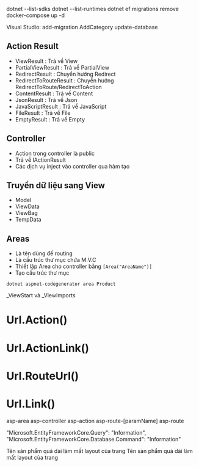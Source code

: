 dotnet --list-sdks
dotnet --list-runtimes
dotnet ef migrations remove
docker-compose up -d

Visual Studio:
add-migration AddCategory
update-database

## Action Result
- ViewResult : Trả về View
- PartialViewResult : Trả về PartialView
- RedirectResult : Chuyển hướng Redirect
- RedirectToRouteResult : Chuyển hướng RedirectToRoute/RedirectToAction
- ContentResult : Trả về Content
- JsonResult : Trả về Json
- JavaScriptResult : Trả về JavaScript
- FileResult : Trả về File
- EmptyResult : Trả về Empty
## Controller

-   Action trong controller là public
-   Trả về IActionResult
-   Các dịch vụ inject vào controller qua hàm tạo

## Truyền dữ liệu sang View

-   Model
-   ViewData
-   ViewBag
-   TempData

## Areas
- Là tên dùng để routing
- Là cấu trúc thư mục chứa M.V.C
- Thiết lập Area cho controller bằng ```[Area("AreaName")]```
- Tạo cấu trúc thư mục
```
dotnet aspnet-codegenerator area Product
```  

_ViewStart và _ViewImports

# Url.Action()
# Url.ActionLink()
# Url.RouteUrl()
# Url.Link()

asp-area
asp-controller
asp-action
asp-route-[paramName]
asp-route

"Microsoft.EntityFrameworkCore.Query": "Information",
"Microsoft.EntityFrameworkCore.Database.Command": "Information"


<div class="tooltip">
  Tên sản phẩm quá dài làm mất layout của trang
  <span class="tooltiptext">Tên sản phẩm quá dài làm mất layout của trang</span>
</div>
